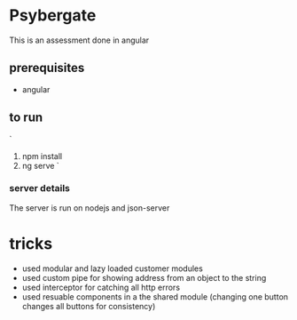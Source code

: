 # Psybergate

 This is an assessment done in angular

 ## prerequisites
 - angular

 ## to run 
`
1. npm install
2. ng serve
`

### server details
The server is run on nodejs and json-server 

# tricks
- used modular and lazy loaded customer modules
- used custom pipe for showing address from an object to the string 
- used interceptor for catching all http errors
- used resuable components in a the shared module (changing one button changes all buttons for consistency)
